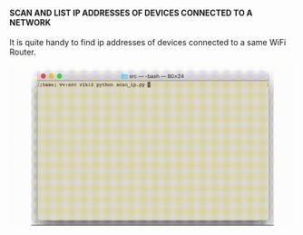 #### SCAN AND LIST IP ADDRESSES OF DEVICES CONNECTED TO A NETWORK 

It is quite handy to find ip addresses of devices connected to a same WiFi Router.

![alt text](demo.gif)
